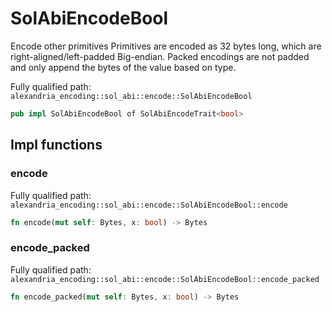 # SolAbiEncodeBool

Encode other primitives Primitives are encoded as 32 bytes long, which are right-aligned/left-padded Big-endian. Packed encodings are not padded and only append the bytes of the value based on type.

Fully qualified path: `alexandria_encoding::sol_abi::encode::SolAbiEncodeBool`

```rust
pub impl SolAbiEncodeBool of SolAbiEncodeTrait<bool>
```

## Impl functions

### encode

Fully qualified path: `alexandria_encoding::sol_abi::encode::SolAbiEncodeBool::encode`

```rust
fn encode(mut self: Bytes, x: bool) -> Bytes
```


### encode_packed

Fully qualified path: `alexandria_encoding::sol_abi::encode::SolAbiEncodeBool::encode_packed`

```rust
fn encode_packed(mut self: Bytes, x: bool) -> Bytes
```


